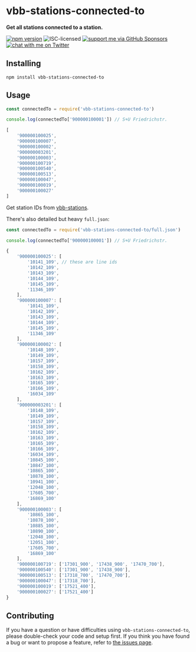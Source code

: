 # vbb-stations-connected-to

**Get all stations connected to a station.**

[![npm version](https://img.shields.io/npm/v/vbb-stations-connected-to.svg)](https://www.npmjs.com/package/vbb-stations-connected-to)
![ISC-licensed](https://img.shields.io/github/license/derhuerst/vbb-stations-connected-to.svg)
[![support me via GitHub Sponsors](https://img.shields.io/badge/support%20me-donate-fa7664.svg)](https://github.com/sponsors/derhuerst)
[![chat with me on Twitter](https://img.shields.io/badge/chat%20with%20me-on%20Twitter-1da1f2.svg)](https://twitter.com/derhuerst)


## Installing

```shell
npm install vbb-stations-connected-to
```


## Usage

```js
const connectedTo = require('vbb-stations-connected-to')

console.log(connectedTo['900000100001']) // S+U Friedrichstr.
```

```js
[
	'900000100025',
	'900000100007',
	'900000100002',
	'900000003201',
	'900000100003',
	'900000100719',
	'900000100540',
	'900000100513',
	'900000100047',
	'900000100019',
	'900000100027'
]
```

Get station IDs from [vbb-stations](https://github.com/derhuerst/vbb-stations).

There's also detailed but heavy `full.json`:

```js
const connectedTo = require('vbb-stations-connected-to/full.json')

console.log(connectedTo['900000100001']) // S+U Friedrichstr.
```

```js
{
	'900000100025': [
		'10141_109', // these are line ids
		'10142_109',
		'10143_109',
		'10144_109',
		'10145_109',
		'11346_109'
	],
	'900000100007': [
		'10141_109',
		'10142_109',
		'10143_109',
		'10144_109',
		'10145_109',
		'11346_109'
	],
	'900000100002': [
		'10148_109',
		'10149_109',
		'10157_109',
		'10158_109',
		'10162_109',
		'10163_109',
		'10165_109',
		'10166_109',
		'16034_109'
	],
	'900000003201': [
		'10148_109',
		'10149_109',
		'10157_109',
		'10158_109',
		'10162_109',
		'10163_109',
		'10165_109',
		'10166_109',
		'16034_109',
		'10845_100',
		'10847_100',
		'10865_100',
		'10878_100',
		'10941_100',
		'12048_100',
		'17605_700',
		'16869_100'
	],
	'900000100003': [
		'10865_100',
		'10878_100',
		'10885_100',
		'10890_100',
		'12048_100',
		'12051_100',
		'17605_700',
		'16869_100'
	],
	'900000100719': ['17301_900', '17438_900', '17470_700'],
	'900000100540': ['17301_900', '17438_900'],
	'900000100513': ['17318_700', '17470_700'],
	'900000100047': ['17318_700'],
	'900000100019': ['17521_400'],
	'900000100027': ['17521_400']
}
```


## Contributing

If you have a question or have difficulties using `vbb-stations-connected-to`, please double-check your code and setup first. If you think you have found a bug or want to propose a feature, refer to [the issues page](https://github.com/derhuerst/vbb-stations-connected-to/issues).
